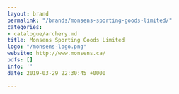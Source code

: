 ```yaml
---
layout: brand
permalink: "/brands/monsens-sporting-goods-limited/"
categories:
- catalogue/archery.md
title: Monsens Sporting Goods Limited
logo: "/monsens-logo.png"
website: http://www.monsens.ca/
pdfs: []
info: ''
date: 2019-03-29 22:30:45 +0000

---
```

